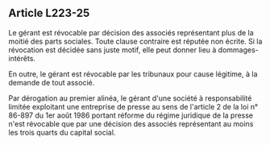 Article L223-25
----
Le gérant est révocable par décision des associés représentant plus de la moitié
des parts sociales. Toute clause contraire est réputée non écrite. Si la
révocation est décidée sans juste motif, elle peut donner lieu à
dommages-intérêts.

En outre, le gérant est révocable par les tribunaux pour cause légitime, à la
demande de tout associé.

Par dérogation au premier alinéa, le gérant d'une société à responsabilité
limitée exploitant une entreprise de presse au sens de l'article 2 de la loi n°
86-897 du 1er août 1986 portant réforme du régime juridique de la presse n'est
révocable que par une décision des associés représentant au moins les trois
quarts du capital social.
